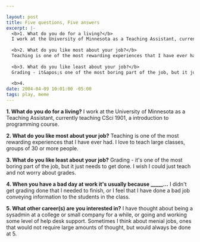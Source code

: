 ```yaml
--- 

layout: post
title: Five questions, Five answers
excerpt: |-
  <b>1. What do you do for a living?</b>
  I work at the University of Minnesota as a Teaching Assistant, currently teaching CSci 1901, a introduction to programming course.
  
  <b>2. What do you like most about your job?</b>
  Teaching is one of the most rewarding experiences that I have ever had.  I love to teach large classes, groups of 30 or more people.
  
  <b>3. What do you like least about your job?</b>
  Grading - it&apos;s one of the most boring part of the job, but it just needs to get done. I wish I could just teach and not worry about grades.
  
  <b>4.
date: 2004-04-09 10:01:00 -05:00
tags: play, meme
---
```

<strong>1. What do you do for a living?</strong>
I work at the University of Minnesota as a Teaching Assistant, currently teaching CSci 1901, a introduction to programming course.

<strong>2. What do you like most about your job?</strong>
Teaching is one of the most rewarding experiences that I have ever had.  I love to teach large classes, groups of 30 or more people.

<strong>3. What do you like least about your job?</strong>
Grading - it's one of the most boring part of the job, but it just needs to get done. I wish I could just teach and not worry about grades.

<strong>4. When you have a bad day at work it's usually because _____...</strong>
I didn't get grading done that I needed to finish, or I feel that I have done a bad job conveying information to the students in the class.

<strong>5. What other career(s) are you interested in?</strong>
I have thought about being a sysadmin at a college or small company for a while, or going and working some level of help desk support.  Sometimes I think about menial jobs, ones that would not require large amounts of thought, but would always be done at 5.
